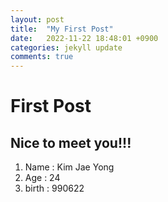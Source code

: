 ```yaml
---
layout: post
title:  "My First Post"
date:   2022-11-22 18:48:01 +0900
categories: jekyll update
comments: true
---
```


# First Post

## Nice to meet you!!!

1. Name : Kim Jae Yong
2. Age : 24
3. birth : 990622
